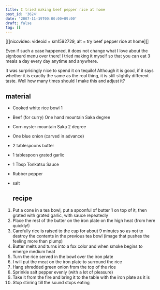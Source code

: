 ```yaml
---
title: I tried making beef pepper rice at home
post_id: '3624'
date: '2007-11-19T00:00:00+09:00'
draft: false
tag: []
---
```


\[\[\[nicovideo: videoid = sm1592729, alt = try beef pepper rice at home\]\]\]

Even if such a case happened, it does not change what I love about the signboard menu over there! I tried making it myself so that you can eat 3 meals a day every day anytime and anywhere.

It was surprisingly nice to spend it on tequilo! Although it is good, if it says whether it is exactly the same as the real thing, it is still slightly different taste. Well how many times should I make this and adjust it?

## material

*   Cooked white rice bowl 1
*   Beef (for curry) One hand mountain Saka degree
*   Corn oyster mountain Saka 2 degree
*   One blue onion (carved in advance)
*   2 tablespoons butter
*   1 tablespoon grated garlic
*   1 Tbsp Tonkatsu Sauce
*   Rubber pepper
*   salt
    
    ## recipe
    

1.  Put a cone in a tea bowl, put a spoonful of butter 1 on top of it, then grated with grated garlic, with sauce repeatedly
2.  Place the rest of the butter on the iron plate on the high heat (from here quickly!)
3.  Carefully rice is raised to the cup for about 9 minutes so as not to destroy the contents in the previous tea bowl (image that pushes the feeling more than plump)
4.  Butter melts and turns into a fox color and when smoke begins to emerge medium heat
5.  Turn the rice served in the bowl over the iron plate
6.  I will put the meat on the iron plate to surround the rice
7.  Hang shredded green onion from the top of the rice
8.  Sprinkle salt pepper evenly (with a lot of pleasure)
9.  Take it from the fire and bring it to the table with the iron plate as it is
10.  Stop stirring till the sound stops eating